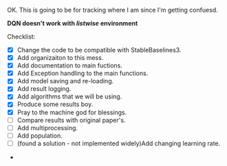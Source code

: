 OK. This is going to be for tracking where I am since I'm getting confuesd.<br>

__DQN doesn't work with _listwise_ environment__<br>

Checklist:
- [x] Change the code to be compatible with StableBaselines3.
- [x] Add organizaiton to this mess.
- [x] Add documentation to main fuctions.
- [x] Add Exception handling to the main functions.
- [x] Add model saving and re-loading.
- [x] Add result logging.
- [x] Add algorithms that we will be using.
- [x] Produce some results boy.
- [x] Pray to the machine god for blessings.
- [ ] Compare results with original paper's.
- [ ] Add multiprocessing.
- [ ] Add population.
- [ ] (found a solution - not implemented widely)Add changing learning rate.
- 